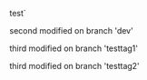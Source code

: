 test`

second modified on branch 'dev'

third modified on branch 'testtag1'

third modified on branch 'testtag2'
